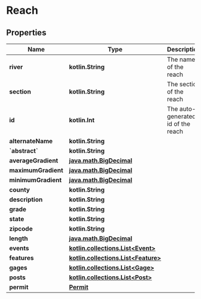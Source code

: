 
# Reach

## Properties
Name | Type | Description | Notes
------------ | ------------- | ------------- | -------------
**river** | **kotlin.String** | The name of the reach | 
**section** | **kotlin.String** | The section of the reach | 
**id** | **kotlin.Int** | The auto-generated id of the reach |  [optional]
**alternateName** | **kotlin.String** |  |  [optional]
**&#x60;abstract&#x60;** | **kotlin.String** |  |  [optional]
**averageGradient** | [**java.math.BigDecimal**](java.math.BigDecimal.md) |  |  [optional]
**maximumGradient** | [**java.math.BigDecimal**](java.math.BigDecimal.md) |  |  [optional]
**minimumGradient** | [**java.math.BigDecimal**](java.math.BigDecimal.md) |  |  [optional]
**county** | **kotlin.String** |  |  [optional]
**description** | **kotlin.String** |  |  [optional]
**grade** | **kotlin.String** |  |  [optional]
**state** | **kotlin.String** |  |  [optional]
**zipcode** | **kotlin.String** |  |  [optional]
**length** | [**java.math.BigDecimal**](java.math.BigDecimal.md) |  |  [optional]
**events** | [**kotlin.collections.List&lt;Event&gt;**](Event.md) |  |  [optional]
**features** | [**kotlin.collections.List&lt;Feature&gt;**](Feature.md) |  |  [optional]
**gages** | [**kotlin.collections.List&lt;Gage&gt;**](Gage.md) |  |  [optional]
**posts** | [**kotlin.collections.List&lt;Post&gt;**](Post.md) |  |  [optional]
**permit** | [**Permit**](Permit.md) |  |  [optional]



